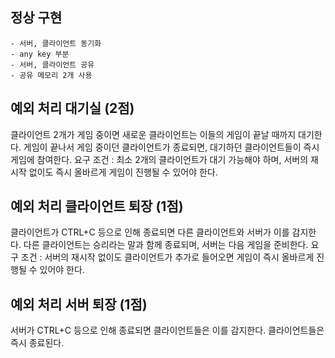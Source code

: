 ## 정상 구현

    - 서버, 클라이언트 동기화
    - any key 부분
    - 서버, 클라이언트 공유
    - 공유 메모리 2개 사용

## 예외 처리 대기실 (2점)

클라이언트 2개가 게임 중이면 새로운 클라이언트는 이들의 게임이 끝날 때까지 대기한 다. 게임이 끝나서 게임 중이던 클라이언트가 종료되면, 대기하던 클라이언트들이 즉시 게임에 참여한다. 요구 조건 : 최소 2개의 클라이언트가 대기 가능해야 하며, 서버의 재시작 없이도 즉시 올바르게 게임이 진행될 수 있어야 한다.

## 예외 처리 클라이언트 퇴장 (1점)

클라이언트가 CTRL+C 등으로 인해 종료되면 다른 클라이언트와 서버가 이를 감지한다. 다른 클라이언트는 승리라는 말과 함께 종료되며, 서버는 다음 게임을 준비한다. 요구 조건 : 서버의 재시작 없이도 클라이언트가 추가로 들어오면 게임이 즉시 올바르게 진행될 수 있어야 한다.

## 예외 처리 서버 퇴장 (1점) 

서버가 CTRL+C 등으로 인해 종료되면 클라이언트들은 이를 감지한다. 클라이언트들은 즉시 종료된다.
